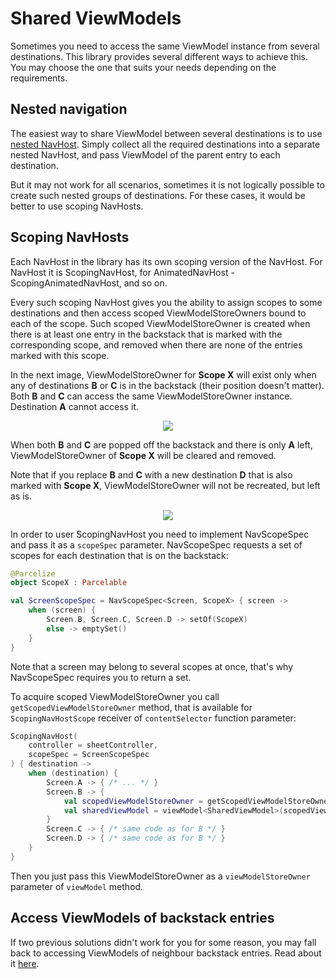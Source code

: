 # Shared ViewModels

Sometimes you need to access the same ViewModel instance from several destinations. This library provides several different ways to achieve this. You may choose the one that suits your needs depending on the requirements.

## Nested navigation

The easiest way to share ViewModel between several destinations is to use [nested NavHost](/compose-navigation-reimagined/nested-navigation/). Simply collect all the required destinations into a separate nested NavHost, and pass ViewModel of the parent entry to each destination.

But it may not work for all scenarios, sometimes it is not logically possible to create such nested groups of destinations. For these cases, it would be better to use scoping NavHosts.

## Scoping NavHosts

Each NavHost in the library has its own scoping version of the NavHost. For NavHost it is ScopingNavHost, for AnimatedNavHost - ScopingAnimatedNavHost, and so on.

Every such scoping NavHost gives you the ability to assign scopes to some destinations and then access scoped ViewModelStoreOwners bound to each of the scope. Such scoped ViewModelStoreOwner is created when there is at least one entry in the backstack that is marked with the corresponding scope, and removed when there are none of the entries marked with this scope.

In the next image, ViewModelStoreOwner for **Scope X** will exist only when any of destinations **B** or **C** is in the backstack (their position doesn't matter). Both **B** and **C** can access the same ViewModelStoreOwner instance. Destination **A** cannot access it.

<p align="center">
    <img src="https://user-images.githubusercontent.com/5606565/199308024-d4e3d00f-957a-41df-9f0f-bee60f88e354.svg" />
</p>

When both **B** and **C** are popped off the backstack and there is only **A** left, ViewModelStoreOwner of **Scope X** will be cleared and removed.

Note that if you replace **B** and **C** with a new destination **D** that is also marked with **Scope X**, ViewModelStoreOwner will not be recreated, but left as is.

<p align="center">
    <img src="https://user-images.githubusercontent.com/5606565/199308037-df45a689-cfeb-48d3-ab97-3fadb6214e7f.svg" />
</p>

In order to user ScopingNavHost you need to implement NavScopeSpec and pass it as a `scopeSpec` parameter. NavScopeSpec requests a set of scopes for each destination that is on the backstack:

```kotlin
@Parcelize
object ScopeX : Parcelable

val ScreenScopeSpec = NavScopeSpec<Screen, ScopeX> { screen ->  
    when (screen) {
        Screen.B, Screen.C, Screen.D -> setOf(ScopeX)
        else -> emptySet()
    }
}
```

Note that a screen may belong to several scopes at once, that's why NavScopeSpec requires you to return a set.

To acquire scoped ViewModelStoreOwner you call `getScopedViewModelStoreOwner` method, that is available for `ScopingNavHostScope` receiver of `contentSelector` function parameter:

```kotlin
ScopingNavHost(
    controller = sheetController,
    scopeSpec = ScreenScopeSpec
) { destination ->
    when (destination) {
        Screen.A -> { /* ... */ }
        Screen.B -> {
            val scopedViewModelStoreOwner = getScopedViewModelStoreOwner(ScopeX)
            val sharedViewModel = viewModel<SharedViewModel>(scopedViewModelStoreOwner)
        }
        Screen.C -> { /* same code as for B */ }
        Screen.D -> { /* same code as for B */ }
    }
}
```

Then you just pass this ViewModelStoreOwner as a `viewModelStoreOwner` parameter of `viewModel` method.

## Access ViewModels of backstack entries

If two previous solutions didn't work for you for some reason, you may fall back to accessing ViewModels of neighbour backstack entries. Read about it [here](/compose-navigation-reimagined/view-models/#accessing-viewmodels-of-backstack-entries).